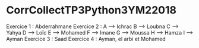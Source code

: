 # CorrCollectTP3Python3YM22018

Exercice 1 : Abderrahmane
Exercice 2 : 
A --> Ichrac
B --> Loubna
C --> Yahya
D --> Loïc
E --> Mohamed
F --> Imane
G --> Moussa
H --> Hamza
I --> Ayman
Exercice 3 : Saad
Exercice 4 : Ayman, el arbi et Mohamed
